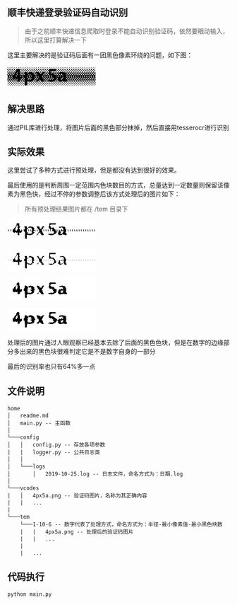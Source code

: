 ## 顺丰快递登录验证码自动识别
> 由于之前顺丰快递信息爬取时登录不能自动识别验证码，依然要眼动输入，所以这里打算解决一下

这里主要解决的是验证码后面有一团黑色像素环绕的问题，如下图：

![image](https://github.com/BINGOGO123/SF-verification-code-automatic-identification/blob/master/vcodes/4px5a.png)

## 解决思路

通过PIL库进行处理，将图片后面的黑色部分抹掉，然后直接用tesserocr进行识别

## 实际效果

这里尝试了多种方式进行预处理，但是都没有达到很好的效果。

最后使用的是判断周围一定范围内色块数目的方式，总量达到一定数量则保留该像素为黑色快，经过不停的参数调整后该方式处理后的图片如下：
> 所有预处理结果图片都在 /tem 目录下

![image](https://github.com/BINGOGO123/SF-verification-code-automatic-identification/blob/master/tem/1_10_8/4px5a.png)

![image](https://github.com/BINGOGO123/SF-verification-code-automatic-identification/blob/master/tem/1_30_9/4px5a.png)

![image](https://github.com/BINGOGO123/SF-verification-code-automatic-identification/blob/master/tem/2_10_19/4px5a.png)

![image](https://github.com/BINGOGO123/SF-verification-code-automatic-identification/blob/master/tem/2_70_19/4px5a.png)

处理后的图片通过人眼观察已经基本去除了后面的黑色色块，但是在数字的边缘部分多出来的黑色块很难判定它是不是数字自身的一部分

最后的识别率也只有64%多一点

## 文件说明
```
home
│   readme.md
│   main.py -- 主函数   
│
└───config
│   │   config.py -- 存放各项参数
|   |   logger.py -- 公共日志类
│   │
│   └───logs
│       │   2019-10-25.log -- 日志文件，命名方式为：日期.log
│   
└───vcodes
|   │   4px5a.png -- 验证码图片，名称为其正确内容
|   |   ...
|
└───tem
    └───1-10-6 -- 数字代表了处理方式，命名方式为：半径-最小像素值-最小黑色块数
    |   |   4px5a.png -- 处理后的验证码图片
    |   |   ...
    |
    |   ...
```

## 代码执行
```python
python main.py
```